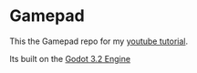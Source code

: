 # Gamepad

This the Gamepad repo for my [youtube tutorial](https://www.youtube.com/watch?v=TObNfKH5rkM&list=PLZoo5-KlHPHZFNMgh-ICXFeRsjk91LBDX).

Its built on the [Godot 3.2 Engine](https://godotengine.org/download/)